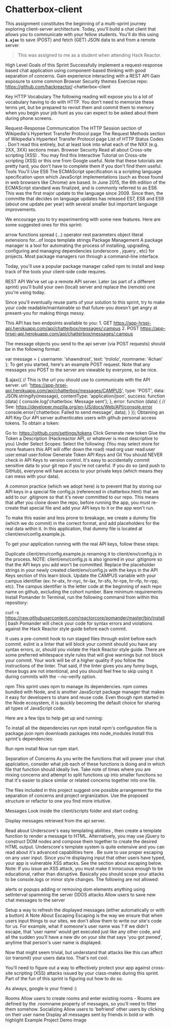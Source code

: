 # Chatterbox-client

This assignment constitutes the beginning of a multi-sprint journey exploring client-server architecture. Today, you'll build a chat client that allows you to communicate with your fellow students. You'll do this using **`$.ajax`** to save (POST) and fetch (GET) JSON data to and from a remote server.
> This was assigned to me as a student when attending Hack Reactor.

High Level Goals of this Sprint
Successfully implement a request-response based chat application using component-based thinking with good separation of concerns.
Gain experience interacting with a REST API
Gain exposure to some common Browser Security themes
Exercise repo: https://github.com/hackreactor/<cohort>-chatterbox-client

Key HTTP Vocabulary
The following reading will expose you to a lot of vocabulary having to do with HTTP. You don't need to memorize these terms yet, but be prepared to revisit them and commit them to memory when you begin your job hunt as you can expect to be asked about them during phone screens.

Request-Response Communication 
The HTTP Session  section of Wikipedia's Hypertext Transfer Protocol  page
The Request Methods  section of Wikipedia's Hypertext Transfer Protocol page
List of HTTP Status Codes  . Don't read this entirely, but at least look into what each of the NXX (e.g. 2XX, 3XX) sections mean.
Browser Security
Read all about Cross-site scripting (XSS)  . You may find this Interactive Tutorial on Cross-site scripting (XSS)  or this one from Google  useful. Note that these tutorials are pretty hard, you don't have to complete them if you don't find them useful.
Tools You'll Use
ES6
The ECMAScript specification is a scripting language specification upon which JavaScript implementations (such as those found in web browsers like Chrome) are based. In June 2015, the 6th edition of the ECMAScript standard was finalized, and is commonly referred to as ES6. This was the first major update to the language since 2009. Since then, the committe that decides on language updates has released ES7, ES8 and ES9 (about one update per year) with several smaller but important language improvements.

We encourage you to try experimenting with some new features. Here are some suggested ones for this sprint:

arrow functions
spread (...) operator
rest parameters
object literal extensions
for...of loops
template strings
Package Management
A package manager  is a tool for automating the process of installing, upgrading, configuring and managing dependencies (underscore  , jquery  , etc) for projects. Most package managers run through a command-line interface.

Today, you'll use a popular package manager called npm to install and keep track of the tools your client-side code requires.

REST API
We've set up a remote API server. Later (as part of a different sprint) you'll build your own (local) server and replace the (remote) one you're using today.

Since you'll eventually reuse parts of your solution to this sprint, try to make your code readable/maintainable so that future-you doesn't get angry at present-you for making things messy.

This API has two endpoints available to you: 1. GET https://app-hrsei-api.herokuapp.com/api/chatterbox/messages/:campus  2. POST https://app-hrsei-api.herokuapp.com/api/chatterbox/messages/:campus

The message objects you send to the api server (via POST requests) should be in the following format:

var message = {
  username: 'shawndrost',
  text: 'trololo',
  roomname: '4chan'
};
To get you started, here's an example POST request. Note that any messages you POST to the server are viewable by everyone, so be nice.

$.ajax({
  // This is the url you should use to communicate with the API server.
  url: 'https://app-hrsei-api.herokuapp.com/api/chatterbox/messages/CAMPUS',
  type: 'POST',
  data: JSON.stringify(message),
  contentType: 'application/json',
  success: function (data) {
    console.log('chatterbox: Message sent');
  },
  error: function (data) {
    // See: https://developer.mozilla.org/en-US/docs/Web/API/console.error
    console.error('chatterbox: Failed to send message', data);
  }
});
Obtaining an API Key
Our API server authenticates users with github personal access tokens. To obtain a token:

Go to: https://github.com/settings/tokens 
Click Generate new token
Give the Token a Description (Hackreactor API, or whatever is most descriptive to you)
Under Select Scopes: Select the following: (You may select more for more featuers this API will offer down the road)
read:org
user
read:user
user:email
user:follow
Generate Token
API Keys and Git
You should NEVER check in API Keys to version control. It's easy to accidentally commit sensitive data to your git repo if you're not careful. If you do so (and push to GitHub), everyone will have access to your private keys (which means they can mess with your data).

A common practice (which we adopt here) is to prevent that by storing our API keys in a special file config.js (referenced in chatterbox.html) that we add to our .gitignore so that it's never committed to our repo. This means that after you clone down the repo, before running the app, you must re-create that special file and add your API keys to it or the app won't run.

To make this easier and less prone to breakage, we create a dummy file (which we do commit) in the correct format, and add placeholders for the real data within it. In this application, that dummy file is located at client/env/config.example.js.

To get your application running with the real API keys, follow these steps:

Duplicate client/env/config.example.js renaming it to client/env/config.js in the process.
NOTE: client/env/config.js is also ignored in your .gitignore so that the API keys you add won't be committed.
Replace the placeholder strings in your newly created client/env/config.js with the keys in the API Keys section of this learn block.
Update the CAMPUS variable with your campus identifier (ex: hr-atx, hr-nyc, hr-lax, hr-sfo, hr-rpe, hr-rfp, hr-rpp, etc). The campus identifier is the letter code at the beginning of each repo name on github, excluding the cohort number.
Bare minimum requirements
Install Pomander
In Terminal, run the following command from within this repository:

curl -s https://raw.githubusercontent.com/reactorcore/pomander/master/bin/install | bash
Pomander  will check your code for syntax errors and violations against the Hack Reactor style guide before each commit.

It uses a pre-commit hook to run staged files through eslint before each commit. eslint is a linter that will block your commit should you have any syntax errors, or, should you violate the Hack Reactor style guide. There are some preferred whitespace style rules that will give warnings but not block your commit. Your work will be of a higher quality if you follow the instructions of the linter. That said, if the linter gives you any funny bugs, these bugs are not intentional, and you should feel free to skip using it during commits with the --no-verify option.

npm
This sprint uses npm  to manage its dependencies. npm comes bundled with Node, and is another JavaScript package manager that makes it easy for developers to share and reuse code. Even though npm started in the Node ecosystem, it is quickly becoming the default choice for sharing all types of JavaScript code.

Here are a few tips to help get up and running:

To install all the dependencies run npm install
npm's configuration file is package.json
npm downloads packages into node_modules
Install this sprint's dependencies:

 Run npm install
Now run npm start.

Separation of Concerns
As you write the functions that will power your chat applciation, consider what job each of these functions is doing and in which file that function should ideally live. Take note of times where you are mixing concerns and attempt to split functions up into smaller functions so that it's easier to place similar or related concerns together into one file.

The files included in this project suggest one possible arrangement for the separation of concerns and project orgranization. Use the proposed structure or refactor to one you find more intuitive.

Messages
Look inside the client/scripts folder and start coding.

 Display messages retrieved from the api server.

 Read about Underscore's easy templating abilities  , then create a template function to render a message to HTML. Alternatively, you may use jQuery to construct DOM nodes and compose them together to create the desired HTML output. Underscore's template system is quite extensive and you can read about it's advanced capabilities here  .
 Be sure to use proper escaping on any user input. Since you're displaying input that other users have typed, your app is vulnerable XSS attacks. See the section about escaping below.
Note: If you issue an XSS attack, you must make it innocuous enough to be educational, rather than disruptive. Basically you should scope your attacks to be console.logs or minor style changes. The following are not allowed:

alerts or popups
adding or removing dom elements
anything using setInterval
spamming the server
DDOS attacks
 Allow users to save new chat messages to the server

 Setup a way to refresh the displayed messages (either automatically or with a button)
A Note About Escaping
Escaping is the way we ensure that when users input things to our sites, we don't allow them to write our site's code for us. For example, what if someone's user name was <script>$('body').prepend('you got pwned')</script>? If we didn't escape, that 'user name' would get executed just like any other code, and all the sudden you'll have a new div on your site that says 'you got pwned', anytime that person's user name is displayed.

Now that might seem trivial, but understand that attacks like this can affect (or transmit) your users data too. That's not cool.

You'll need to figure out a way to effectively protect your app against cross-site scripting (XSS) attacks issued by your class-mates during this sprint. Part of the fun of this sprint is figuring out how to do so.

As always, google is your friend :)

Rooms
 Allow users to create rooms and enter existing rooms - Rooms are defined by the .roomname property of messages, so you'll need to filter them somehow.
Socializing
 Allow users to 'befriend' other users by clicking on their user name
 Display all messages sent by friends in bold or with highlight
Example
Project Demo Image
